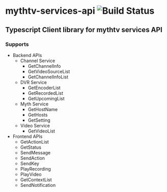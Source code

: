 # mythtv-services-api  ![Build Status](https://codebuild.us-east-1.amazonaws.com/badges?uuid=eyJlbmNyeXB0ZWREYXRhIjoiM3JUTExvN0g0dC9TV2ZvendnSElzVytPNWd1OWp5bEhWcHJXVzc0UlVPSitHVU5RZ1g5MHl5SEcvTk1BNlEyU1ltdmVOaEx5OTgvSHBwZ3Z5WmJjRytnPSIsIml2UGFyYW1ldGVyU3BlYyI6IkQ4NUViVFdRUTJaUk5KdEQiLCJtYXRlcmlhbFNldFNlcmlhbCI6MX0%3D&branch=master)
## Typescript Client library for mythtv services API
### Supports
* Backend APIs
  * Channel Service
    * GetChannelInfo
    * GetVideoSourceList
    * GetChannelInfoList
  * DVR Service
    * GetEncoderList
    * GetRecordedList
    * GetUpcomingList
  * Myth Service
    * GetHostName
    * GetHosts
    * GetSetting
  * Video Service
    * GetVideoList
* Frontend APIs
  * GetActionList
  * GetStatus
  * SendMessage
  * SendAction
  * SendKey
  * PlayRecording
  * PlayVideo
  * GetContextList
  * SendNotification